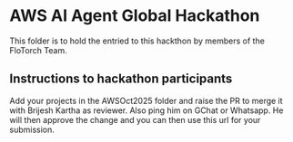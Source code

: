 # AWS AI Agent Global Hackathon

This folder is to hold the entried to this hackthon by members of the FloTorch Team.

## Instructions to hackathon participants

Add your projects in the AWSOct2025 folder and raise the PR to merge it with Brijesh Kartha as reviewer. Also ping him on GChat or Whatsapp. He will then approve the change and you can then use this url for your submission.



